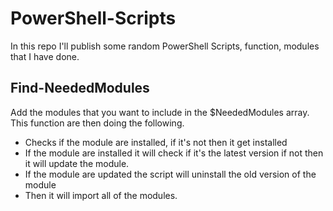 # PowerShell-Scripts
In this repo I'll publish some random PowerShell Scripts, function, modules that I have done.

## Find-NeededModules
Add the modules that you want to include in the $NeededModules array.  
This function are then doing the following.  
- Checks if the module are installed, if it's not then it get installed
- If the module are installed it will check if it's the latest version if not then it will update the module.
- If the module are updated the script will uninstall the old version of the module
- Then it will import all of the modules.
